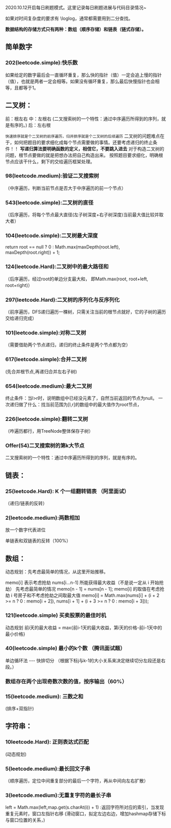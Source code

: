 2020.10.12开启每日刷题模式。这里记录每日刷题进展与代码目录情况~

如果对时间复杂度的要求有 \loglog，通常都需要用到二分查找。


**数据结构的存储方式只有两种：数组（顺序存储）和链表（链式存储）。**

## 简单数字
### 202(leetcode.simple):快乐数
如果给定的数字最后会一直循环重复，那么快的指针（值）一定会追上慢的指针（值），也就是两者一定会相等。如果没有循环重复，那么最后快慢指针也会相等，且都等于1。

## 二叉树：
前：根左右
中：左根右 (二叉搜索树的一个特性：通过中序遍历所得到的序列，就是有序的。)
后：左右根

`快速排序就是个二叉树的前序遍历，归并排序就是个二叉树的后续遍历`
二叉树的问题难点在于，如何把题目的要求细化成每个节点需要做的事情。还要考虑递归的终止条件！！
**写递归算法要明确函数的定义，相信它，不要跳入进去**
对于构造二叉树的问题，根节点要做的就是把想办法把自己构造出来。
按照题目要求细化，明确根节点应该干什么，剩下的交给遍历框架处理。

### 98(leetcode.medium):验证二叉搜索树
（中序遍历，判断当前节点是否大于中序遍历的前一个节点）
### 543(leetcode.simple):二叉树的直径
（后序遍历，将每个节点最大直径(左子树深度+右子树深度)当前最大值比较并取大者）
### 104(leetcode.simple):二叉树最大深度 
return root == null ? 0 : Math.max(maxDepth(root.left), maxDepth(root.right)) + 1;
### 124(leetcode.Hard):二叉树中的最大路径和
（后序遍历，经过root的单边分支最大和， 即Math.max(root, root+left, root+right)）
### 297(leetcode.Hard):二叉树的序列化与反序列化
（前序遍历，DFS递归遍历一棵树，只需关注当前的根节点就好，它的子树的遍历交给递归完成）
### 101(leetcode.simple):对称二叉树
（需要借助两个节点递归，递归的终止条件是两个节点都为空）
### 617(leetcode.simple):合并二叉树
(先合并根节点,再递归合并左右子树)
### 654(leetcode.medium):最大二叉树
终止条件：当l>r时，说明数组中已经没元素了，自然当前返回的节点为null。
一次递归做了什么：找当前范围为[l,r]的数组中的最大值作为root节点，
### 226(leetcode.simple):翻转二叉树
（咋遍历都行，用TreeNode整体保存子树）
### Offer(54)二叉搜索树的第k大节点
二叉搜索树的一个特性：通过中序遍历所得到的序列，就是有序的。

## 链表：
### 25(leetcode.Hard): K 个一组翻转链表 （阿里面试）
（递归/链表的反转）
### 2(leetcode.medium):两数相加
放一个数字代表进位


单链表和双链表的反转（100%）

## 数组：
动态规划：先考虑最简单的情况，从这里开始推移。

 memo[i] 表示考虑抢劫 nums[i...n-1] 所能获得最大收益（不是说一定从 i 开始抢劫）
 先考虑最简单的情况 memo[n - 1] = nums[n - 1];
 memo[i] 的取值在考虑抢劫 i 号房子和不考虑抢劫之间取最大值 
 memo[i] = Math.max(nums[i] + (i + 2 >= n ? 0 : memo[i + 2]), nums[i + 1] + (i + 3 >= n ? 0 : memo[i + 3]));

### 121(leetcode.simple) 买卖股票的最佳时机
动态规划 前i天的最大收益 = max{前i-1天的最大收益，第i天的价格-前i-1天中的最小价格}

### 40(leetcode.simple) 最小的k个数 （腾讯面试题）
单边循环法 --- 快排切分 （根据下标j与k-1的大小关系来决定继续切分左段还是右段。）

### 数组存在两个出现奇数次数的值，按序输出（60%）

### 15(leetcode.medium): 三数之和 
(排序+双指针)

## 字符串：
### 10leetcode.Hard): 正则表达式匹配 
(动态规划)
### 5(leetcode.medium):最长回文子串 
（顺序遍历，定位中间重复部分的最后一个字符，再从中间向左右扩散）
### 3(leetcode.medium):无重复字符的最长子串
left = Math.max(left,map.get(s.charAt(i)) + 1) :返回字符所对应的索引，当发现重复元素时，窗口左指针右移
(滑动窗口，拟定左边右边，增加hashmap存储下标与窗口位置的关系，)